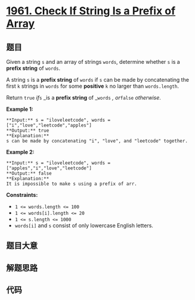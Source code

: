 # [1961. Check If String Is a Prefix of Array](https://leetcode.com/problems/check-if-string-is-a-prefix-of-array)

## 题目

Given a string `s` and an array of strings `words`, determine whether `s` is a
**prefix string** of `words`.

A string `s` is a **prefix string** of `words` if `s` can be made by
concatenating the first `k` strings in `words` for some **positive** `k` no
larger than `words.length`.

Return `true` _if_`s` _is a **prefix string** of _`words` _, or_`false`
_otherwise_.



**Example 1:**

    
    
    **Input:** s = "iloveleetcode", words = ["i","love","leetcode","apples"]
    **Output:** true
    **Explanation:**
    s can be made by concatenating "i", "love", and "leetcode" together.
    

**Example 2:**

    
    
    **Input:** s = "iloveleetcode", words = ["apples","i","love","leetcode"]
    **Output:** false
    **Explanation:**
    It is impossible to make s using a prefix of arr.



**Constraints:**

  * `1 <= words.length <= 100`
  * `1 <= words[i].length <= 20`
  * `1 <= s.length <= 1000`
  * `words[i]` and `s` consist of only lowercase English letters.


## 题目大意

## 解题思路

## 代码

```javascript

```
